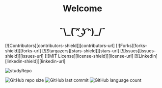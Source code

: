 <h1 align="center">Welcome</h1>
<h1 align="center">¯\_( ͠ᵔ ͜ʖ ͡ᵔ)_/¯</h1>

[![Contributors][contributors-shield]][contributors-url]
[![Forks][forks-shield]][forks-url]
[![Stargazers][stars-shield]][stars-url]
[![Issues][issues-shield]][issues-url]
[![MIT License][license-shield]][license-url]
[![LinkedIn][linkedin-shield]][linkedin-url]


![studyRepo](https://raw.githubusercontent.com/alextibor/alextibor/main/repofiles/finals/gitbannerFinal.png "You can do it!")

![GitHub repo size](https://img.shields.io/github/repo-size/alextibor/studyProjects) ![GitHub last commit](https://img.shields.io/github/last-commit/alextibor/studyProjects) ![GitHub language count](https://img.shields.io/github/languages/count/alextibor/studyProjects)

